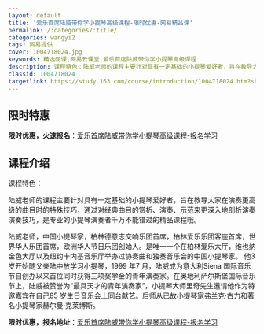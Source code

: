 ```yaml
---
layout: default
title: '爱乐首席陆威带你学小提琴高级课程-限时优惠-网易精品课'
permalink: /:categories/:title/
categories: wangyi2
tags: 网易提供
cover: 1004718024.jpg
keywords: 精选网课,网易云课堂,爱乐首席陆威带你学小提琴高级课程
description: 课程特色：陆威老师的课程主要针对具有一定基础的小提琴爱好者，旨在教导大家在演奏更高级的曲目时的特殊技巧，通过对经典曲目的
classid: 1004718024
targetlink: https://study.163.com/course/introduction/1004718024.htm?share=1&shareId=1025206652&utm_campaign=share&utm_medium=iphoneShare&utm_source=&utm_u=1025206652
---
```


## 限时特惠

**限时优惠，火速报名**：[爱乐首席陆威带你学小提琴高级课程-报名学习](https://study.163.com/course/introduction/1004718024.htm?share=1&shareId=1025206652&utm_campaign=share&utm_medium=iphoneShare&utm_source=&utm_u=1025206652)

## 课程介绍

课程特色：

陆威老师的课程主要针对具有一定基础的小提琴爱好者，旨在教导大家在演奏更高级的曲目时的特殊技巧，通过对经典曲目的赏析、演奏、示范来更深入地剖析演奏演奏技巧，是专业的小提琴演奏者千万不能错过的精品课程哦。

陆威老师，中国小提琴家，柏林德意志交响乐团首席，柏林爱乐乐团客座首席，世界华人乐团首席，欧洲华人节日乐团创始人。是唯一一个在柏林爱乐大厅，维也纳金色大厅以及纽约卡内基音乐厅举办过协奏曲和独奏音乐会的中国小提琴家。 他3岁开始随父亲陆中放学习小提琴，1999 年7 月，陆威成为意大利Siena 国际音乐节自创办以来首位同时获得三项奖学金的青年演奏家。在奥地利萨尔斯堡国际音乐节上，陆威被赞誉为“最具天才的青年演奏家”，小提琴大师里奇先生邀请他作为特邀嘉宾在自己85 岁生日音乐会上同台献艺。后师从已故小提琴家弗兰克·古力和著名小提琴家赫尔曼·克莱博斯。

**限时优惠，报名地址**：[爱乐首席陆威带你学小提琴高级课程-报名学习](https://study.163.com/course/introduction/1004718024.htm?share=1&shareId=1025206652&utm_campaign=share&utm_medium=iphoneShare&utm_source=&utm_u=1025206652)

